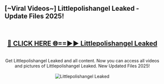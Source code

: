 <h2>[~Viral Videos~] Littlepolishangel Leaked - Update Files 2025!</h2>
<br>
<div align="center">
<h2><a href="https://betterlinks.top/A2PfLJ" rel="nofollow">🔴 CLICK HERE 🌐==►► Littlepolishangel Leaked</a></h2>
<br>
Get Littlepolishangel Leaked and all content. Now you can access all videos and pictures of Littlepolishangel Leaked. New Updated Files 2025!
<br>
<br>
<a href="https://betterlinks.top/A2PfLJ" rel="nofollow" data-target="animated-image.originalLink"><img src="https://i.ibb.co.com/WyWwxjT/player-gif2.gif" alt="Littlepolishangel Leaked" style="max-width: 100%; display: inline-block;" data-target="animated-image.originalImage"></a>
</div>
<br>
